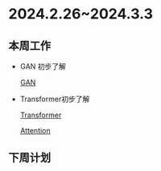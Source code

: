 # 2024.2.26~2024.3.3
## 本周工作
- GAN 初步了解

    [GAN](GAN.pdf)

- Transformer初步了解

    [Transformer](Transformer.pdf)

    [Attention](Attention.pdf)

## 下周计划
